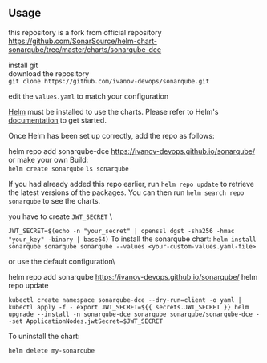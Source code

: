## Usage
this repository is a fork from official repository
https://github.com/SonarSource/helm-chart-sonarqube/tree/master/charts/sonarqube-dce


install git \
download the repository \
`git clone https://github.com/ivanov-devops/sonarqube.git`

edit the `values.yaml` to match your configuration



[Helm](https://helm.sh) must be installed to use the charts.  Please refer to
Helm's [documentation](https://helm.sh/docs) to get started.

Once Helm has been set up correctly, add the repo as follows:

  helm repo add sonarqube-dce https://ivanov-devops.github.io/sonarqube/
  or make your own Build: \
  `helm create sonarqube`
  `ls sonarqube`

If you had already added this repo earlier, run `helm repo update` to retrieve
the latest versions of the packages.  You can then run `helm search repo
sonarqube` to see the charts.

you have to create `JWT_SECRET` \

`JWT_SECRET=$(echo -n "your_secret" | openssl dgst -sha256 -hmac "your_key" -binary | base64)`
To install the sonarqube chart:
`helm install sonarqube sonarqube sonarqube --values <your-custom-values.yaml-file>`

or use the default configuration\

helm repo add sonarqube https://ivanov-devops.github.io/sonarqube/
helm repo update

`kubectl create namespace sonarqube-dce --dry-run=client -o yaml | kubectl apply -f -
export JWT_SECRET=${{ secrets.JWT_SECRET }}
helm upgrade --install -n sonarqube-dce sonarqube sonarqube/sonarqube-dce --set ApplicationNodes.jwtSecret=$JWT_SECRET
`

To uninstall the chart:

    helm delete my-sonarqube
